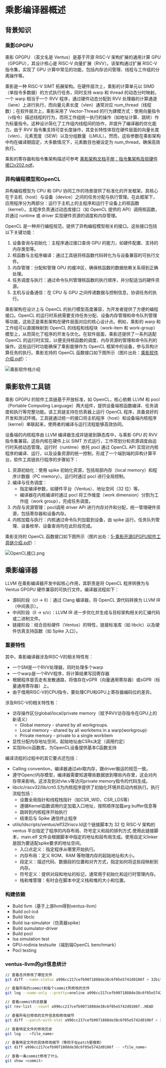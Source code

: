 # 乘影编译器概述
## 背景知识
### 乘影GPGPU

乘影 GPGPU （英文名是 Ventus）是基于开源 RISC-V 架构扩展的通用计算 GPU（GPGPU），其设计核心是 RISC-V 向量扩展（RVV）。该架构通过扩展 RISC-V 指令集，实现了 GPU 计算中常见的功能，包括内存访问管理、线程与工作组的分离操作等。

乘影是一种 RISC-V SIMT 拓展架构。在硬件层次上，乘影的计算单元以 SIMD（单指令多数据）的方式执行任务，同时支持 warp 和 thread 的动态分时映射。一个 warp 相当于一个 RVV 程序，通过硬件动态分配到 RVV 处理器的计算通道（lane）上进行执行，而向量元素长度（vlen）通常对应 num_thread（线程数）；在软件层次上，乘影采用了 Vector-Thread 的行为建模方式：使用向量指令（v指令）描述线程的行为，而将工作组统一执行的操作（如地址计算、跳转）作为标量指令。这种设计简化了工作组内线程间的协作，并提升了编译器的优化能力。由于 RVV 指令集支持可变长度操作，其变长特性体现在硬件层面的向量长度（vlen）、元素宽度（SEW）以及分组数量（LMUL）。然而，这些参数在乘影架构中均在编译期固定，大多数情况下，元素数目也被设定为 num_thread，确保高效执行。

乘影的寄存器和指令集架构描述可参考 [乘影架构文档手册：指令集架构及软硬件接口v202.pdf](https://opengpgpu.org.cn/upload/1/editor/1706683586837.pdf "乘影架构文档手册：指令集架构及软硬件接口v202.pdf")。

### 异构编程模型和OpenCL

异构编程模型为 CPU 和 GPU 协同工作的场景提供了标准化的开发框架。其核心在于主机（host）与设备（device）之间的任务分配与执行管理。在此框架下，应用程序分为两部分：运行于主机上的主程序和运行于设备上的核函数（kernel）。主程序负责通过动态库接口（如 OpenCL 提供的 API）调用核函数，并通过 runtime 或 driver 实现硬件资源的调度和内存管理。

OpenCL 是一种并行编程规范，提供了异构编程模型相关的接口。这些接口包括以下关键功能：
1.	设备查询与初始化：主程序通过接口查询 GPU 的能力，如硬件配置、支持的内存类型等。
2.	核函数与主程序编译：通过工具链将核函数代码转化为与设备兼容的可执行文件。
3.	内存管理：分配和管理 GPU 的缓冲区，确保核函数的数据依赖关系得到正确处理。
4.	任务调度与执行：通过命令队列管理核函数的执行顺序，并分配适当的硬件资源。
5.	主机与设备通信：在 CPU 与 GPU 之间传递数据与控制信息，协调任务的执行。

乘影架构在设计上与 OpenCL 的执行模型高度兼容，为开发者提供了方便的编程接口。OpenCL 的运行时系统需要支持任务分配、设备内存管理和命令队列管理等功能，这些正是乘影架构在硬件层面对应的核心设计点。例如，乘影的 warp 和工作组可以直接映射到 OpenCL 的线程和线程块（work-item 和 work-group）模型上，从而简化了程序的开发与优化。在软件层面，乘影还提供了一系列适配 OpenCL 的运行时实现，以便支持核函数的调度、内存资源的管理和命令队列的操作。这些运行时功能确保了乘影能够作为 OpenCL 框架中的设备，参与异构计算任务的执行。乘影支持的 OpenCL 函数接口如下图所示（图片出处：[乘影软件介绍.pdf](https://opengpgpu.org.cn/upload/1/editor/1706684824403.pdf "乘影软件介绍.pdf")）：

![乘影软件栈介绍](./imgs/乘影软件栈介绍.png)

## 乘影软件工具链

乘影 GPGPU 的软件工具链基于开放标准，如 OpenCL，核心依赖 LLVM 和 pocl（Portable Computing Language）两大组件，提供设备端核函数编译、任务调度和执行等完整功能。该工具链支持在仿真器上运行 OpenCL 程序，具备良好的开发和测试环境。工具链通过统一的接口将主机程序（host）和设备端内核程序（kernel）串联起来，使两者的编译与运行流程能够高效协同。

设备端的内核程序由 LLVM 编译器生成并链接到静态库中，与乘影 GPU 的 RVV 指令集兼容。这些内核在硬件上以 SIMT 方式运行，工作项划分和资源调度由运行时系统动态管理。运行时（runtime）依托 pocl 通过 OpenCL API 实现对内核程序的编译、运行，以及设备资源的统一控制，形成了一个端到端的异构计算平台。软件工具链执行程序的步骤如下：
1. 资源初始化：使用 spike 初始化资源，包括局部内存（local memory）和程序计数器（PC memory）。运行时通过 pocl 进行全局控制。
2. 编译与任务调度：
   - 指定编译参数，如硬件平台（Ventus）、地址空间（32 位）等。
   - 编译器在内核编译时通过 pocl 将工作维度（work dimension）分割为工作组（work group），完成任务调度。
3. 内存与资源管理：pocl调用 driver API 进行内存对齐和分配，统一管理硬件资源，包括寄存器和设备内存。
4. 内核加载与执行：内核通过命令队列加载到设备，由 spike 运行。任务队列管理、设备枚举、设备查询均在此阶段完成。


乘影支持的 OpenCL 函数接口如下图所示（图片出处：[5-乘影开源GPGPU软件工具链介绍.pdf](https://opengpgpu.org.cn/upload/1/editor/1727601904280.pdf "5-乘影开源GPGPU软件工具链介绍.pdf")）：

![OpenCL接口.png](./imgs/OpenCL接口.png)

## 乘影编译器

LLVM 在乘影编译器开发中起核心作用，其职责是将 OpenCL 程序转换为与 Ventus GPGPU 硬件兼容的可执行文件。编译器流程如下：
- 源码阶段（cl -> ll）：通过 Clang 编译器，将 OpenCL 源代码转换为 LLVM IR（中间表示）。
- 中间阶段（ll -> s/o）：LLVM IR 进一步优化并生成与目标架构相关的汇编代码或二进制文件。
- 链接阶段：结合目标硬件（Ventus）的特性，链接标准库（如 libclc）以及硬件仿真支持函数（如 Spike 入口）。

### 重要特性

其中，乘影编译器涉及RISC-V的相关特性有：
- 一个SM是一个RVV处理器，同时处理多个warp
- 一个warp是一个RVV程序，将计算结果写回寄存器
- 根据程序是否走有发散通路，将值存在vGPR（向量通用寄存器）或sGPR（标量通用寄存器）上。
- 由于借用RISC-V的CPU指令，要处理CPU和GPU上寄存器编码位的差异。

涉及RISC-V的相关特性有：
- 访存操作区分global/local/private memory（赋予RVV访存指令在GPU上的新语义）
  - Global memory - shared by all workgroups.
  - Local memory - shared by all workitems in a warp(workgroup)·
  - Private memory - private to a single workitem
- 显性分配内存地址空间，起始地址由CSRs决定（调用约定）
- 实现libclc函数库，为OpenCL设备提供基本C函数支持

编译流程的过程中的其它要点还包括：
- Calling convention，编译器通过abi取内存，跟driver搬运的规范一致。
- 遵守Opencl内存模型，编译器需要知道哪些数据放到哪些内存里，这会对内存带来影响。这涉及到对vlw.v等访问private memory指令的代码生成。
- libclc/riscv32/lib/crt0.S为内核程序提供了初始化环境并启动内核执行。执行流程包括：
  - 设置全局指针和线程栈指针（如CSR_WID，CSR_LDS等）
  - 遵循Kernel函数调用约定加载入口地址，按照顺序加载arg buffer信息等
  - 跳转到内核程序开始执行
  - 结束后与 Spike 通信终止程序
- utils/ldscripts/ventus/elf32lriscv.ld这个链接脚本为 32 位 RISC-V 架构的 ventus 平台指定了程序的内存布局、符号定义和段的排列方式.使用此链接脚本，main.elf 文件会根据脚本中指定的地址和段布局生成。使用自定义linker是因为要适配spike要求的地址空间。
  - 入口点定义：指定程序从哪里开始执行。
  - 内存布局：定义 ROM、RAM 等物理内存的起始地址和大小。
  - 段定义：描述代码、数据段的位置和对齐方式，指定如何将这些段映射到内存。
  - 符号定义：提供对段和地址的标记，通常用于初始化和运行时管理内存。
  - 栈和堆管理：有时会在脚本中定义栈和堆的大小和位置。

### 构建依赖

- Build llvm（基于上游llvm得到ventus-llvm）
- Build ocl-icd
- Build libclc
- Build isa-simulator（仿真器spike）
- Build sumulator-driver
- Build pocl
- Isa simulation test
- GPU-rodinia testsuite（端到端OpenCL benchmark）
- Pocl testing


### ventus-llvm的git信息统计

```bash
// 查看总共修改了哪些文件
git diff --name-status a996cc217cefb9071888de38c6f05e5742d0106f > 32bit-modified-files.txt

// 查看所有的commit和每个commit所修改的文件
git log --name-only --pretty=oneline a996cc217cefb9071888de38c6f05e5742d0106f..HEAD > 32bit-commit-log.txt

// 查看commit的总数量
git rev-list --count a996cc217cefb9071888de38c6f05e5742d0106f..HEAD

// 查看所有已修改的文件信息和修改细节
git diff --patch-with-stat a996cc217cefb9071888de38c6f05e5742d0106f > 32bit.patch

// 查看特定文件的修改历史
git log -- <file_name>

// 查看特定文件的具体修改细节（等同于在patch里搜索）
git diff a996cc217cefb9071888de38c6f05e5742d0106f -- <file_name>

// 查看一条commit修改了什么
git show <commit>
```
